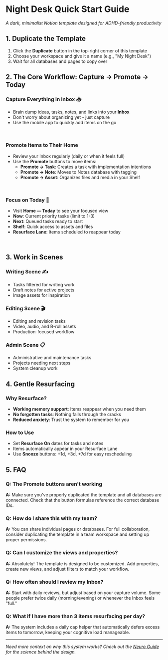 # Night Desk Quick Start Guide

*A dark, minimalist Notion template designed for ADHD-friendly productivity*

## 1. Duplicate the Template

1. Click the **Duplicate** button in the top-right corner of this template
2. Choose your workspace and give it a name (e.g., "My Night Desk")
3. Wait for all databases and pages to copy over

## 2. The Core Workflow: Capture → Promote → Today

### Capture Everything in Inbox 📥
- Brain dump ideas, tasks, notes, and links into your **Inbox**
- Don't worry about organizing yet - just capture
- Use the mobile app to quickly add items on the go

![Capture workflow](img/capture-workflow.gif)

### Promote Items to Their Home
- Review your Inbox regularly (daily or when it feels full)
- Use the **Promote** buttons to move items:
  - **Promote → Task**: Creates a task with implementation intentions
  - **Promote → Note**: Moves to Notes database with tagging
  - **Promote → Asset**: Organizes files and media in your Shelf

![Promote workflow](img/promote-workflow.gif)

### Focus on Today 🎯
- Visit **Home — Today** to see your focused view
- **Now**: Current priority tasks (limit to 1-3)
- **Next**: Queued tasks ready to start
- **Shelf**: Quick access to assets and files
- **Resurface Lane**: Items scheduled to reappear today

![Today workflow](img/today-workflow.gif)

## 3. Work in Scenes

### Writing Scene ✍️
- Tasks filtered for writing work
- Draft notes for active projects
- Image assets for inspiration

### Editing Scene 🎬
- Editing and revision tasks
- Video, audio, and B-roll assets
- Production-focused workflow

### Admin Scene 📋
- Administrative and maintenance tasks
- Projects needing next steps
- System cleanup work

## 4. Gentle Resurfacing

### Why Resurface?
- **Working memory support**: Items reappear when you need them
- **No forgotten tasks**: Nothing falls through the cracks
- **Reduced anxiety**: Trust the system to remember for you

### How to Use
- Set **Resurface On** dates for tasks and notes
- Items automatically appear in your Resurface Lane
- Use **Snooze** buttons: +1d, +3d, +7d for easy rescheduling

## 5. FAQ

### Q: The Promote buttons aren't working
**A:** Make sure you've properly duplicated the template and all databases are connected. Check that the button formulas reference the correct database IDs.

### Q: How do I share this with my team?
**A:** You can share individual pages or databases. For full collaboration, consider duplicating the template in a team workspace and setting up proper permissions.

### Q: Can I customize the views and properties?
**A:** Absolutely! The template is designed to be customized. Add properties, create new views, and adjust filters to match your workflow.

### Q: How often should I review my Inbox?
**A:** Start with daily reviews, but adjust based on your capture volume. Some people prefer twice daily (morning/evening) or whenever the Inbox feels "full."

### Q: What if I have more than 3 items resurfacing per day?
**A:** The system includes a daily cap helper that automatically defers excess items to tomorrow, keeping your cognitive load manageable.

---

*Need more context on why this system works? Check out the [Neuro Guide](neuro-guide.md) for the science behind the design.*
